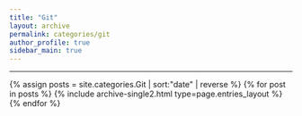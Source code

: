 ```yaml
---
title: "Git"
layout: archive
permalink: categories/git
author_profile: true
sidebar_main: true
---
```


<!-- 공백이 포함되어 있는 카테고리 이름의 경우 site.categories.['a b c'] 이런식으로! -->

***

{% assign posts = site.categories.Git | sort:"date" | reverse %}
{% for post in posts %} {% include archive-single2.html type=page.entries_layout %} {% endfor %}